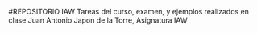 #REPOSITORIO IAW
Tareas del curso, examen, y ejemplos realizados en clase Juan Antonio Japon de la Torre, Asignatura IAW